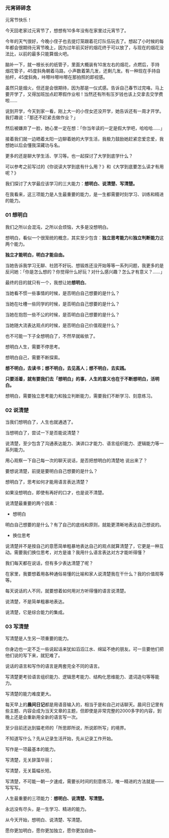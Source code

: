 

### 元宵碎碎念

元宵节快乐！

今天回老家过元宵节了，想想有10多年没有在家里过元宵节了。

今年的天气很好，今晚小侄子也去提灯笼跟着花灯队伍玩去了。想起了小时候的每年都会很期待元宵节晚上，因为过年前买好的烟花终于可以放了，与现在的烟花没法比，以前的最多只能算烟火吧。

脑补一下，就一根长长的纸管子，里面大概装有10发左右的烟花，点燃后，手持烟花管子，45度斜角朝着马路，小声数着第几发，还剩几发。有一种现在手持自拍杆，45度斜角，咔嚓咔嚓咔嚓在那拍照的即视感。

虽然只是烟火，但还是会很期待，因为那是一仪式感。告诉自己春节过完咯，马上要开学了，又得加班加点赶寒假作业啦 ! 当然还有所有压岁钱也该上交拿去交学费啦……

说到开学，今天到家一看，刚上大一的小侄女还没开学，她告诉还有一周才开学。我打趣说：「那还不赶紧去做作业？」

然后被嫌弃了一脸，她心里一定在想：「你当年读的一定是假大学吧，哈哈哈……」

接着我们就一边晒着太阳一边聊着她的大学生活，我极力鼓励她赶紧恋爱恋爱，我想她以后会懂我深藏功与名。

更多的还是聊大学生活、学习等。也一起探讨了大学到底学什么？

可以参考之前写过的《你说读大学到底有什么用？》和《大学到底要怎么读才有用呢？》


我们探讨了大学最应该学习的三大能力：**想明白、说清楚、写清楚。**

在我看来，这三项能力是人生最重要的能力，是一生都需要时刻学习、训练和精进的能力。


### 01 想明白

我们之所以会混沌，之所以会烦恼，大多是没想明白。

想明白，看似一个很笼统的概念，其实至少包含：**独立思考能力**和**独立判断能力**这两个能力。

**独立才能明白，明白才能自由。**

当她告诉我学习无聊、社团不好玩、想锻炼还没开始等等一系列问题，我更多的是反问她：「你是怎么想的？你觉得什么好玩？对什么感兴趣？怎么才有意义？……」

最终的目的就只有一个，我想让她**想明白**。

当她看不惯一些事情的时候，是否明白自己想要的是什么？

当她在吐槽一些同学的时候，是否明白自己想要的是什么？

当她在抱怨一些不公的时候，是否明白自己想要的是什么？

当她随大流表达观点的时候，是否明白自己价值观是什么？

也不可能一下子全想明白了，不然早就皈依了。

想明白人生，需要不停思考。

想明白自己，需要不断探索。

**想不明白，去读书；想不明白，去见高人；想不明白，去实践。**

**只要活着，就有要我们去「想明白」的事，人生的意义也在于不断想明白，活明白。**

想明白，需要独立思考能力和独立判断能力，需要我们不断学习、刻意练习。


### 02  说清楚

当我们想明白了，人生也就通透了。

当想明白了，尝试一下是否能说清楚？

说清楚，至少包含了沟通表达能力、演讲口才能力、语言组织能力、逻辑能力等一系列能力。

用心观察一下自己每一次的聊天说话，是否把想明白的清楚地
说出来了？

要想说清楚，前提是要明白自己想要的是什么？

想明白了，思考如何才能用语言表达清楚？

如果没想明白，即使有再好的口才，也是说不清楚。

说清楚最重要的两个因素：

- 想明白

明白自己想要的是什么？有了自己的底线和原则，就能更清晰地表达自己想说的。

- 换位思考

说清楚并不是按自己的意愿简单粗暴地表达自己的观点就算清楚了，它更是一种互动。需要我们换位思考，对方是谁？我用什么语言表达对方才能听得懂？

我们每天都在说话，但有多少表达清楚了呢？

在家里，我要想着用各种通俗易懂的比喻和家人说清楚我在干什么？我的价值观等等。

每天说话的人不同，就要想着如何用对方听得懂的语言说清楚。

说清楚，不是简单粗暴地表达。

说清楚，它是综合能力的集成。



### 03 写清楚

写清楚是人生另一项重要的能力。

你身边也一定不乏一些说起话来犹如滔滔江水、绵延不绝的朋友。可一旦要他们把他们说的写下来，就犯难了。

说话的语言和写作的语言是两套完全不同的语言。

写清楚更考验语言组织能力、逻辑思考能力、结构化思维能力、遣词造句等等能力。

写清楚的能力难度更大。

每天早上的**晨间日记**都是用语音输入的，相当于是和自己对话聊天。晨间日记里有些主题、内容会成为当天文章的主题，但即使是非常完整的2000多字的内容，到晚上还是会重新用全新的语言写一次。

至少目前还达到猫老师的「所思即所说，所说即所写」的境界。

不知道写什么？先从记录生活开始，先从记录工作开始。

写作是一项最基本的能力。

写清楚，无关辞藻华丽；

写清楚，无关篇幅长短。

写清楚，不可能一朝一夕速成，需要长时间的刻意练习，唯一精进的方法就是——写写写。

人生最重要的三项能力：**想明白、说清楚、写清楚。**

永远没有尽头，是一生学习、精进的能力。

从今天开始，想明白、说清楚、写清楚。

愿你更加明白，愿你更加独立，愿你更加自由~

